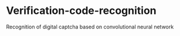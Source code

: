 # Verification-code-recognition
Recognition of digital captcha based on convolutional neural network
